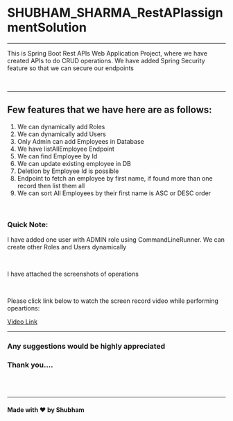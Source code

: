 # SHUBHAM_SHARMA_RestAPIassignmentSolution
<hr>
<p>This is Spring Boot Rest APIs Web Application Project, where we have created APIs to do CRUD operations. We have added Spring Security feature so that we can secure our endpoints</p>
<br>
<hr>
<h2> Few features that we have here are as follows: </h2>
<ol>
    <li>We can dynamically add Roles</li>
    <li>We can dynamically add Users</li>
    <li>Only Admin can add Employees in Database</li>
    <li>We have listAllEmployee Endpoint</li>
    <li>We can find Employee by Id</li>
    <li>We can update existing employee in DB</li>
    <li>Deletion by Employee Id is possible</li>
    <li>Endpoint to fetch an employee by first name, if found more than one record then list them all</li>
    <li>We can sort All Employees by their first name is ASC or DESC order</li>
</ol>
<br>
<h3>Quick Note: </h3>
<p>I have added one user with ADMIN role using CommandLineRunner. We can create other Roles and Users dynamically</p><br>
<p>I have attached the screenshots of operations</p>
<br>
<p>Please click link below to watch the screen record video while performing opeartions: </p>
<a href="https://drive.google.com/file/d/1p0XR7JprvbOH-y-9hcdI-29WYsJ6GHAR/view?usp=sharing">Video Link</a>
<hr>
<h3> Any suggestions would be highly appreciated </h3>
<h3> Thank you.... </h3>
<br>
<br>
<hr>
 <h4>Made with ❤️ by Shubham</h4>
